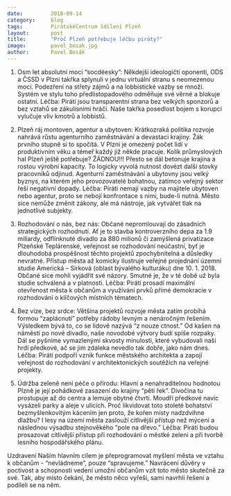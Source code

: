 ```yaml
---
date:         2018-09-14
category:     blog
tags:         PirátskéCentrum Sdílení Plzeň
layout:       post
title:        "Proč Plzeň potřebuje léčbu piráty?" 
image:        pavel_bosak.jpg
author:       Pavel Bosák
---
```



1. Osm let absolutní moci “socdéesky”: Někdejší ideologičtí oponenti, ODS a ČSSD v Plzni takřka splynuli v jednu virtuální stranu s neomezenou mocí. Podezření na střety zájmů a na lobbistické vazby se množí. Systém ve stylu toho předlistopadového odměňuje své věrné a blokuje ostatní. Léčba: Piráti jsou transparentní strana bez velkých sponzorů a bez vztahů se zákulisními hráči. Naše takřka posedlost bojem s korupcí vylučuje vliv kmotrů a lobbistů.

2. Plzeň ráj montoven, agentur a ubytoven: Krátkozraká politika rozvoje nahrává růstu agenturního zaměstnávání a devastaci krajiny. Žák prvního stupně si to spočítá. V Plzni je omezený počet lidí v produktivním věku a témeř každý již někde pracuje. Kolik průmyslových hal Plzeň ještě potřebuje? ŽÁDNOU!!! Přesto se dál betonuje krajina a rostou výrobní kapacity. To logicky vyvolá nutnost dovézt další stovky pracovníků odjinud. Agenturní zaměstnávání a ubytovny jsou velký byznys, na kterém jeho provozovatelé bohatnou, zatímco veřejný sektor řeší negativní dopady. Léčba: Piráti nemají vazby na majitele ubytoven nebo agentur, proto se nebojí konfrontace s nimi, bude-li nutná. Město sice nemůže změnit zákony, ale má nástroje, jak vytvářet tlak na jednotlivé subjekty.

3. Rozhodování o nás, bez nás: Občané nepromlouvají do zásadních strategických rozhodnutí. Ať je to stavba kontroverzního depa za 1.9 miliardy, odflinknuté divadlo za 880 milionů či zamýšlená privatizace Plzeňské Teplárenské, veřejnost se rozhodování neúčastní, byť je dlouhodobá prospěšnost těchto projektů zpochybnitelná a důsledky nevratné. Přístup města až komicky ilustruje veřejné projednání územní studie Americká – Sirková (oblast bývalého kulturáku) dne 10. 1. 2018. Občané sice mohli vyjádřit své názory. Smutné je, že v té době už byla studie schválená a v platnosti. Léčba: Piráti prosadí maximální otevřenost města k občanům a využívání prvků přímé demokracie v rozhodování o klíčových místních tématech.

4. Bez vize, bez srdce: Většina projektů rozvoje města zatím probíhá formou “zaplácnutí” potřeby rádoby levným a nenáročným řešením. Výsledkem bývá to, co se lidově nazývá “z nouze ctnost.” Od kašen na náměstí po nové divadlo, naše novodobé výtvory budí spíše rozpaky. Dál se pyšníme vymazlenými skvosty minulosti, které vybudovali naši hrdí předkové, ač se jim zdaleka nevedlo tak dobře, jako nám dnes. Léčba: Piráti podpoří vznik funkce městského architekta a zapojí veřejnost do rozhodování v architektonických soutěžích na veřejné projekty.

5. Údržba zeleně není péče o přírodu: Hlavní a nenahraditelnou hodnotou Plzně je její pohádkové zasazení do krajiny “pěti řek”. Divočina tu prostupuje až do centra a lemuje obytné čtvrti. Moudří předkové navíc vysázeli parky a aleje v ulicích. Proč likvidovat toto stoleté bohatství bezmyšlenkovitým kácením jen proto, že kořen místy nadzdvihne dlažbu? I lesy na území města zaslouží citlivější přístup než mýcení a následnou výsadbu stejnověkého “pole na dřevo.” Léčba: Piráti budou prosazovat citlivější přístup při rozhodování o městké zeleni a při tvorbě lesního hospodářského plánu.

Uzdravení Naším hlavním cílem je přeprogramovat myšlení města ve vztahu k občanům - “nevládneme”, pouze “spravujeme.” Navrácení důvěry v poctivost a schopnosti vedení umožní občanům vzít toto město skutečně za své. Tak, aby místo čekání, že město něco vyřeší, sami navrhli řešení a podíleli se na něm.